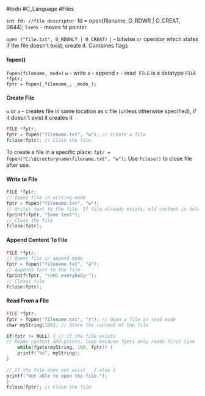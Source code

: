 #todo #C_Language #Files

`int fd; //file descriptor
`fd = open(filename, O_RDWR | O_CREAT, 0644);
`lseek` - moves fd pointer

`open ("file.txt", O_RDONLY | O_CREAT)`
`|` - bitwise `or` operator which states if the file doesn't exist, create it. Combines flags
#### fopen()
`fopen(filename, mode)`
`w` - write
`a` - append
`r` - read 
`FILE` is a datatype
`FILE *fptr;`  
`fptr = fopen(_filename_, _mode_);`
#### Create File
`w` or `a` - creates file in same location as c file (unless otherwise specified), if it doesn't exist it creates it

```C
FILE *fptr;
fptr = fopen("filename.txt", "w"); // Create a file
fclose(fptr); // Close the file
```

To create a file in a specific place:
`fptr = fopen("C:\directoryname\filename.txt", "w");`
Use `fclose()` to close file after use.
#### Write to File
```C
FILE *fptr;
// Opens file in writing mode
fptr = fopen("filename.txt", "w");
// Writes text to the file. If file already exists, old content is deleted
fprintf(fptr, "Some text");
// Close the file
fclose(fptr);
```
#### Append Content To File
```C
FILE *fptr;    
// Opens file in append mode  
fptr = fopen("filename.txt", "a");  
// Appends text to the file  
fprintf(fptr, "\nHi everybody!");  
// Closes file  
fclose(fptr);
```
#### Read From a File
```C
FILE *fptr;
fptr = fopen("filename.txt", "r"); // Open a file in read mode   
char myString[100]; // Store the content of the file

if(fptr != NULL) { // If the file exists
// Reads content and prints. loop because fgets only reads first line
	while(fgets(myString, 100, fptr)) {
	printf("%s", myString);
}
  
// If the file does not exist   } else {
printf("Not able to open the file.");
} 
fclose(fptr); // Close the file
```